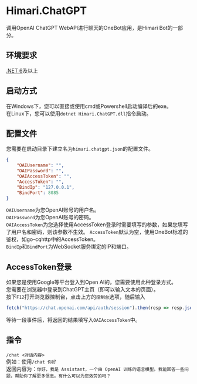 # Himari.ChatGPT
调用OpenAI ChatGPT WebAPI进行聊天的OneBot应用，是Himari Bot的一部分。

## 环境要求
[.NET 6](https://dotnet.microsoft.com/en-us/download/dotnet/6.0)及以上  

## 启动方式
在Windows下，您可以直接或使用cmd或Powershell启动编译后的exe。  
在Linux下，您可以使用```dotnet Himari.ChatGPT.dll```指令启动。

## 配置文件
您需要在启动目录下建立名为```himari.chatgpt.json```的配置文件。
```json
{
	"OAIUsername": "",
	"OAIPassword": "",
	"OAIAccessToken": "",
	"AccessToken": "",
	"BindIp": "127.0.0.1",
	"BindPort": 8085
}
```

```OAIUsername```为您OpenAI账号的用户名。  
```OAIPassword```为您OpenAI账号的密码。  
```OAIAccessToken```为您选择使用AccessToken登录时需要填写的参数，如果您填写了用户名和密码，则该参数不生效。
```AccessToken```默认为空，使用OneBot标准的鉴权，如go-cqhttp中的AccessToken。  
```BindIp```和```BindPort```为WebSocket服务绑定的IP和端口。  

## AccessToken登录
如果您是使用Google等平台登入到Open AI的，您需要使用此种登录方式。  
您需要在浏览器中登录到ChatGPT主页（即可以输入文本的页面）。  
按下```F12```打开浏览器控制台，点击上方的```控制台```选项，随后输入  
```javascript
fetch("https://chat.openai.com/api/auth/session").then(resp => resp.json()).then(json => console.log(json.accessToken))
````
等待一段事件后，将返回的结果填写入```OAIAccessToken```中。

## 指令
```/chat <对话内容>```  
例如：使用```/chat 你好```   
返回内容为：```你好，我是 Assistant，一个由 OpenAI 训练的语言模型。我能回答一些问题，帮助你了解更多信息。有什么可以为您效劳的吗？```
